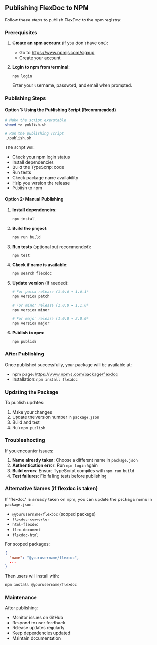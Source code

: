 ## Publishing FlexDoc to NPM

Follow these steps to publish FlexDoc to the npm registry:

### Prerequisites

1. **Create an npm account** (if you don't have one):
   - Go to https://www.npmjs.com/signup
   - Create your account

2. **Login to npm from terminal**:
   ```bash
   npm login
   ```
   Enter your username, password, and email when prompted.

### Publishing Steps

#### Option 1: Using the Publishing Script (Recommended)

```bash
# Make the script executable
chmod +x publish.sh

# Run the publishing script
./publish.sh
```

The script will:
- Check your npm login status
- Install dependencies
- Build the TypeScript code
- Run tests
- Check package name availability
- Help you version the release
- Publish to npm

#### Option 2: Manual Publishing

1. **Install dependencies**:
   ```bash
   npm install
   ```

2. **Build the project**:
   ```bash
   npm run build
   ```

3. **Run tests** (optional but recommended):
   ```bash
   npm test
   ```

4. **Check if name is available**:
   ```bash
   npm search flexdoc
   ```

5. **Update version** (if needed):
   ```bash
   # For patch release (1.0.0 → 1.0.1)
   npm version patch

   # For minor release (1.0.0 → 1.1.0)
   npm version minor

   # For major release (1.0.0 → 2.0.0)
   npm version major
   ```

6. **Publish to npm**:
   ```bash
   npm publish
   ```

### After Publishing

Once published successfully, your package will be available at:
- npm page: https://www.npmjs.com/package/flexdoc
- Installation: `npm install flexdoc`

### Updating the Package

To publish updates:

1. Make your changes
2. Update the version number in `package.json`
3. Build and test
4. Run `npm publish`

### Troubleshooting

If you encounter issues:

1. **Name already taken**: Choose a different name in `package.json`
2. **Authentication error**: Run `npm login` again
3. **Build errors**: Ensure TypeScript compiles with `npm run build`
4. **Test failures**: Fix failing tests before publishing

### Alternative Names (if flexdoc is taken)

If 'flexdoc' is already taken on npm, you can update the package name in `package.json`:

- `@yourusername/flexdoc` (scoped package)
- `flexdoc-converter`
- `html-flexdoc`
- `flex-document`
- `flexdoc-html`

For scoped packages:
```json
{
  "name": "@yourusername/flexdoc",
  ...
}
```

Then users will install with:
```bash
npm install @yourusername/flexdoc
```

### Maintenance

After publishing:
- Monitor issues on GitHub
- Respond to user feedback
- Release updates regularly
- Keep dependencies updated
- Maintain documentation
